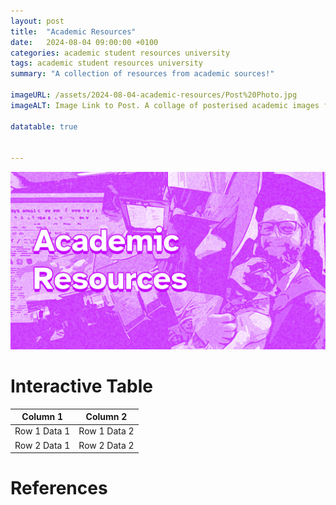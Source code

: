 ```yaml
---
layout: post
title:  "Academic Resources"
date:   2024-08-04 09:00:00 +0100
categories: academic student resources university
tags: academic student resources university
summary: "A collection of resources from academic sources!"

imageURL: /assets/2024-08-04-academic-resources/Post%20Photo.jpg
imageALT: Image Link to Post. A collage of posterised academic images featuring poster presentations and a graduate holding their dog at graduation. Text Reads 'Academic Resources'

datatable: true


---
```

![Image Link to Post. A collage of posterised academic images featuring poster presentations and a graduate holding their dog at graduation. Text Reads 'Academic Resources'](/assets/2024-08-04-academic-resources/Post%20Photo.jpg "Graduate Collage")


<script>
let table = new DataTable('#myTable');

</script>




# Interactive Table

<table id="myTable" class="display">
    <thead>
        <tr>
            <th>Column 1</th>
            <th>Column 2</th>
        </tr>
    </thead>
    <tbody>
        <tr>
            <td>Row 1 Data 1</td>
            <td>Row 1 Data 2</td>
        </tr>
        <tr>
            <td>Row 2 Data 1</td>
            <td>Row 2 Data 2</td>
        </tr>
    </tbody>
</table>

# References

